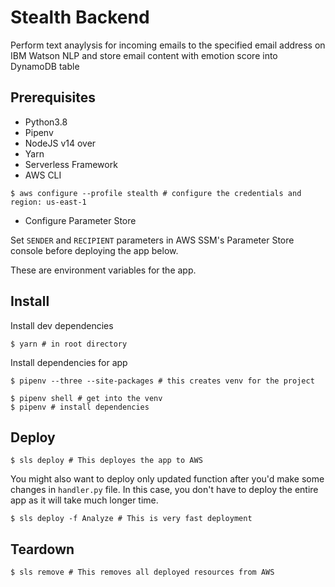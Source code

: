 # Stealth Backend

Perform text anaylysis for incoming emails to the specified email address on IBM Watson NLP and store email content with emotion score into DynamoDB table

## Prerequisites

- Python3.8
- Pipenv
- NodeJS v14 over
- Yarn
- Serverless Framework
- AWS CLI
```
$ aws configure --profile stealth # configure the credentials and region: us-east-1
```
- Configure Parameter Store

Set `SENDER` and `RECIPIENT` parameters in AWS SSM's Parameter Store console before deploying the app below.

These are environment variables for the app.

## Install 

Install dev dependencies
```
$ yarn # in root directory
```

Install dependencies for app
```
$ pipenv --three --site-packages # this creates venv for the project

$ pipenv shell # get into the venv
$ pipenv # install dependencies
```

## Deploy

```
$ sls deploy # This deployes the app to AWS
```

You might also want to deploy only updated function after you'd make some changes in `handler.py` file.
In this case, you don't have to deploy the entire app as it will take much longer time.
```
$ sls deploy -f Analyze # This is very fast deployment
```
## Teardown
```
$ sls remove # This removes all deployed resources from AWS
```